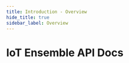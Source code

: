 ```yaml
---
title: Introduction - Overview
hide_title: true
sidebar_label: Overview
---
```


# IoT Ensemble API Docs
